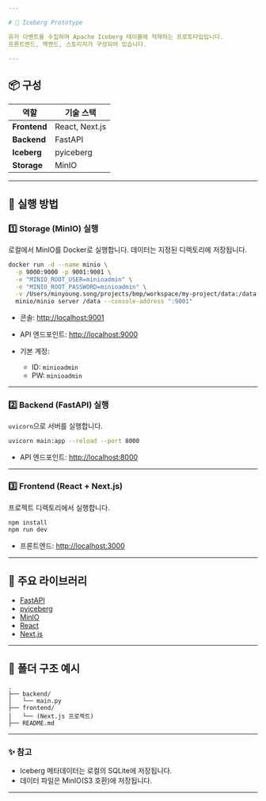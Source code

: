 ```yaml
---

# 🧊 Iceberg Prototype

유저 이벤트를 수집하여 Apache Iceberg 테이블에 적재하는 프로토타입입니다.
프론트엔드, 백엔드, 스토리지가 구성되어 있습니다.

---
```


## 📦 구성

| 역할           | 기술 스택          |
| ------------ | -------------- |
| **Frontend** | React, Next.js |
| **Backend**  | FastAPI        |
| **Iceberg**  | pyiceberg      |
| **Storage**  | MinIO          |

---

## 🚀 실행 방법

### 1️⃣ Storage (MinIO) 실행

로컬에서 MinIO를 Docker로 실행합니다.
데이터는 지정된 디렉토리에 저장됩니다.

```bash
docker run -d --name minio \
  -p 9000:9000 -p 9001:9001 \
  -e "MINIO_ROOT_USER=minioadmin" \
  -e "MINIO_ROOT_PASSWORD=minioadmin" \
  -v /Users/minyoung.song/projects/bmp/workspace/my-project/data:/data \
  minio/minio server /data --console-address ":9001"
```

* 콘솔: [http://localhost:9001](http://localhost:9001)
* API 엔드포인트: [http://localhost:9000](http://localhost:9000)
* 기본 계정:

  * ID: `minioadmin`
  * PW: `minioadmin`

---

### 2️⃣ Backend (FastAPI) 실행

`uvicorn`으로 서버를 실행합니다.

```bash
uvicorn main:app --reload --port 8000
```

* API 엔드포인트: [http://localhost:8000](http://localhost:8000)

---

### 3️⃣ Frontend (React + Next.js)

프로젝트 디렉토리에서 실행합니다.

```bash
npm install
npm run dev
```

* 프론트엔드: [http://localhost:3000](http://localhost:3000)

---

## 🔗 주요 라이브러리

* [FastAPI](https://fastapi.tiangolo.com/)
* [pyiceberg](https://py.iceberg.apache.org/)
* [MinIO](https://min.io/)
* [React](https://reactjs.org/)
* [Next.js](https://nextjs.org/)

---

## 📄 폴더 구조 예시

```
.
├── backend/
│   └── main.py
├── frontend/
│   └── (Next.js 프로젝트)
├── README.md
```

---

### ✨ 참고

* Iceberg 메타데이터는 로컬의 SQLite에 저장됩니다.
* 데이터 파일은 MinIO(S3 호환)에 저장됩니다.

---
